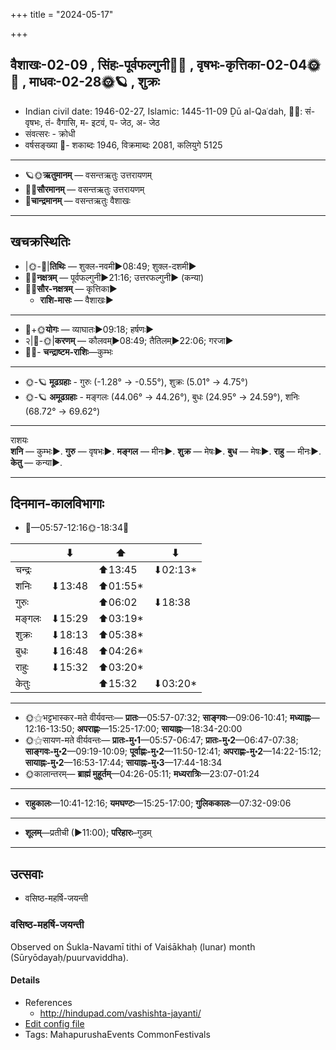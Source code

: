 +++
title = "2024-05-17"

+++
## वैशाखः-02-09  ,  सिंहः-पूर्वफल्गुनी🌛🌌  ,  वृषभः-कृत्तिका-02-04🌞🌌  ,  माधवः-02-28🌞🪐  ,  शुक्रः
- Indian civil date: 1946-02-27, Islamic: 1445-11-09 Ḏū al-Qaʿdah, 🌌🌞: सं- वृषभः, तं- वैगासि, म- इटवं, प- जेठ, अ- जेठ
- संवत्सरः - क्रोधी
- वर्षसङ्ख्या 🌛- शकाब्दः 1946, विक्रमाब्दः 2081, कलियुगे 5125
___________________
- 🪐🌞**ऋतुमानम्** — वसन्तऋतुः उत्तरायणम्
- 🌌🌞**सौरमानम्** — वसन्तऋतुः उत्तरायणम्
- 🌛**चान्द्रमानम्** — वसन्तऋतुः वैशाखः
___________________


## खचक्रस्थितिः
- |🌞-🌛|**तिथिः** — शुक्ल-नवमी►08:49; शुक्ल-दशमी►  
- 🌌🌛**नक्षत्रम्** — पूर्वफल्गुनी►21:16; उत्तरफल्गुनी► (कन्या)  
- 🌌🌞**सौर-नक्षत्रम्** — कृत्तिका►  
  - **राशि-मासः** — वैशाखः► 
___________________
- 🌛+🌞**योगः** — व्याघातः►09:18; हर्षणः►  
- २|🌛-🌞|**करणम्** — कौलवम्►08:49; तैतिलम्►22:06; गरजा►  
- 🌌🌛- **चन्द्राष्टम-राशिः**—कुम्भः  
___________________
- 🌞-🪐 **मूढग्रहाः** - गुरुः (-1.28° → -0.55°), शुक्रः (5.01° → 4.75°)
- 🌞-🪐 **अमूढग्रहाः** - मङ्गलः (44.06° → 44.26°), बुधः (24.95° → 24.59°), शनिः (68.72° → 69.62°)
___________________
राशयः  
**शनि** — कुम्भः►. **गुरु** — वृषभः►. **मङ्गल** — मीनः►. **शुक्र** — मेषः►. **बुध** — मेषः►. **राहु** — मीनः►. **केतु** — कन्या►. 
___________________


## दिनमान-कालविभागाः
- 🌅—05:57-12:16🌞-18:34🌇  

|      |⬇     |⬆     |⬇     |
|------|-----|-----|------|
|चन्द्रः|     |⬆13:45 |⬇02:13*|
|शनिः   |⬇13:48 |⬆01:55*|     |
|गुरुः  |     |⬆06:02 |⬇18:38 |
|मङ्गलः |⬇15:29 |⬆03:19*|     |
|शुक्रः |⬇18:13 |⬆05:38*|     |
|बुधः   |⬇16:48 |⬆04:26*|     |
|राहुः  |⬇15:32 |⬆03:20*|     |
|केतुः  |     |⬆15:32 |⬇03:20*|
___________________
- 🌞⚝भट्टभास्कर-मते वीर्यवन्तः— **प्रातः**—05:57-07:32; **साङ्गवः**—09:06-10:41; **मध्याह्नः**—12:16-13:50; **अपराह्णः**—15:25-17:00; **सायाह्नः**—18:34-20:00  
- 🌞⚝सायण-मते वीर्यवन्तः— **प्रातः-मु॰1**—05:57-06:47; **प्रातः-मु॰2**—06:47-07:38; **साङ्गवः-मु॰2**—09:19-10:09; **पूर्वाह्णः-मु॰2**—11:50-12:41; **अपराह्णः-मु॰2**—14:22-15:12; **सायाह्नः-मु॰2**—16:53-17:44; **सायाह्नः-मु॰3**—17:44-18:34  
- 🌞कालान्तरम्— **ब्राह्मं मुहूर्तम्**—04:26-05:11; **मध्यरात्रिः**—23:07-01:24  
___________________
- **राहुकालः**—10:41-12:16; **यमघण्टः**—15:25-17:00; **गुलिककालः**—07:32-09:06  
___________________
- **शूलम्**—प्रतीची (►11:00); **परिहारः**–गुडम्  
___________________

## उत्सवाः
- वसिष्ठ-महर्षि-जयन्ती
### वसिष्ठ-महर्षि-जयन्ती

Observed on Śukla-Navamī tithi of Vaiśākhaḥ (lunar) month (Sūryōdayaḥ/puurvaviddha). 



#### Details
- References
  - http://hindupad.com/vashishta-jayanti/
- [Edit config file](https://github.com/jyotisham/adyatithi/blob/master/mahApuruSha/RShi/lunar_month/tithi/02/09/vasiSTha~maharSi~jayantI.toml)
- Tags: MahapurushaEvents CommonFestivals



